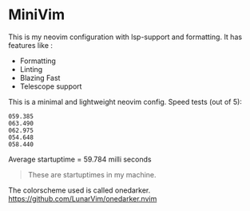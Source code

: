 # MiniVim

This is my neovim configuration with lsp-support and formatting.
It has features like :

- Formatting
- Linting
- Blazing Fast
- Telescope support

This is a minimal and lightweight neovim config.
Speed tests (out of 5):

```
059.385
063.490
062.975
054.648
058.440
```

Average startuptime = 59.784 milli seconds

> These are startuptimes in my machine.

The colorscheme used is called onedarker.
https://github.com/LunarVim/onedarker.nvim

